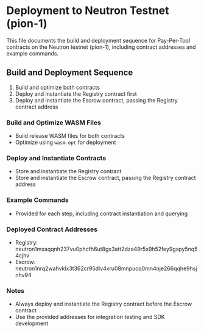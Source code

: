 # Deployment to Neutron Testnet (pion-1)

This file documents the build and deployment sequence for Pay-Per-Tool contracts on the Neutron testnet (pion-1), including contract addresses and example commands.

## Build and Deployment Sequence
1. Build and optimize both contracts
2. Deploy and instantiate the Registry contract first
3. Deploy and instantiate the Escrow contract, passing the Registry contract address

### Build and Optimize WASM Files
- Build release WASM files for both contracts
- Optimize using `wasm-opt` for deployment

### Deploy and Instantiate Contracts
- Store and instantiate the Registry contract
- Store and instantiate the Escrow contract, passing the Registry contract address

### Example Commands
- Provided for each step, including contract instantiation and querying

### Deployed Contract Addresses
- Registry: neutron1mxaqqnh237vu0phcfh6ut8gx3att2dza49r5x9h52fey9gspy5nq54cjhv
- Escrow: neutron1nrq2wahvklx3t362cr95dlv4xru08mnpucq0mn4nje266qqhe9hsjnhv94

### Notes
- Always deploy and instantiate the Registry contract before the Escrow contract
- Use the provided addresses for integration testing and SDK development
